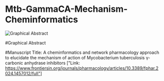 # Mtb-GammaCA-Mechanism-Cheminformatics
![Graphical Abstract ](https://github.com/user-attachments/assets/03670641-6c5c-4456-9f95-2631b5633543)

#Graphical Abstract

#Manuscript Title: A cheminformatics and network pharmacology approach to elucidate the mechanism of action of Mycobacterium tuberculosis γ-carbonic anhydrase inhibitors ["Link: https://www.frontiersin.org/journals/pharmacology/articles/10.3389/fphar.2024.1457012/full"]


